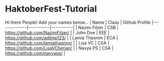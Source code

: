 # HaktoberFest-Tutorial

Hi there People! Add your names below...
| Name         | Class     | Github Profile
|--------------|-----------|-----------|
| Nazim Filzer | CSB       | https://github.com/NazimFilzer/ |
| John Doe     | EEE       | https://github.com/adilmp123/ |
| Lamia Thasnim | ECA      | https://github.com/lamiathasnim/ |
| Lisa VC      | CSA       | https://github.com/LisaVCherian/ |
| Navya PS     | CSA       | https://github.com/navyaps/ |



